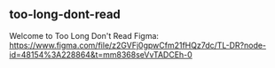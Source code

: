 ## too-long-dont-read
Welcome to Too Long Don't Read
Figma:
https://www.figma.com/file/z2GVFj0gpwCfm21fHQz7dc/TL-DR?node-id=48154%3A228864&t=mm8368seVvTADCEh-0
